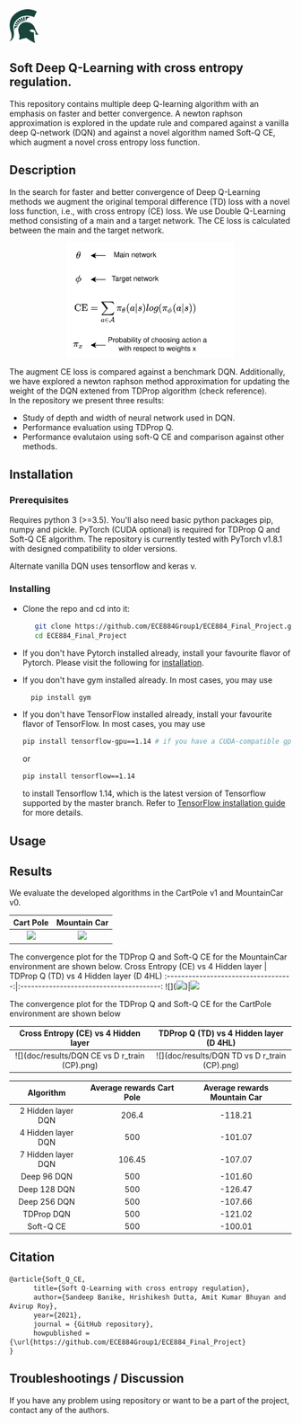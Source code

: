<img height='60px' src='doc/logo/msu.gif'/>

## Soft Deep Q-Learning with cross entropy regulation. 
This repository contains multiple deep Q-learning algorithm with an emphasis on faster and better convergence. A newton raphson approximation is explored in the update rule and compared against a vanilla deep Q-network (DQN) and against a novel algorithm named Soft-Q CE, which augment a novel cross entropy loss function.

## Description
In the search for faster and better convergence of Deep Q-Learning methods we augment the original temporal difference (TD) loss with a novel loss function, i.e., with cross entropy (CE) loss. We use Double Q-Learning method consisting of a main and a target network. The CE loss is calculated between the main and the target network.

<p align="center">
<img src="doc/CE_loss.png" width="300">
</p>

The augment CE loss is compared against a benchmark DQN. Additionally, we have explored a newton raphson method approximation for updating the weight of the DQN extened from TDProp algorithm (check reference).  
In the repository we present three results: 
- Study of depth and width of neural network used in DQN.
- Performance evaluation using TDProp Q.
- Performance evalutaion using soft-Q CE and comparison against other methods.

## Installation

### Prerequisites

Requires python 3 (>=3.5). You'll also need basic python packages pip, numpy and pickle.
PyTorch (CUDA optional) is required for TDProp Q and Soft-Q CE algorithm. The repository is currently tested with PyTorch
v1.8.1 with designed compatibility to older versions.

Alternate vanilla DQN uses tensorflow and keras v.

### Installing

- Clone the repo and cd into it:
    ```bash
       git clone https://github.com/ECE884Group1/ECE884_Final_Project.git
       cd ECE884_Final_Project
    ```
- If you don't have Pytorch installed already, install your favourite flavor of Pytorch. Please visit the following for [installation](https://pytorch.org/get-started).
- If you don't have gym installed already. In most cases, you may use
  ```bash
    pip install gym
    ```
    
- If you don't have TensorFlow installed already, install your favourite flavor of TensorFlow. In most cases, you may use
    ```bash 
    pip install tensorflow-gpu==1.14 # if you have a CUDA-compatible gpu and proper drivers
    ```
    or 
    ```bash
    pip install tensorflow==1.14
    ```
    to install Tensorflow 1.14, which is the latest version of Tensorflow supported by the master branch. Refer to [TensorFlow installation guide](https://www.tensorflow.org/install/)
    for more details. 
    

## Usage 


## Results
We evaluate the developed algorithms in the CartPole v1 and MountainCar v0.

Cart Pole                  |  Mountain Car
:-------------------------:|:-------------------------:
![](doc/MountainCar-v0.gif)|![](doc/CartPole-v1.gif)

[comment]: <p float="center">
[comment]:   <img src="doc/MountainCar-v0.gif" width="300" />
[comment]:   <img src="doc/CartPole-v1.gif" width="300" />
[comment]: </p>

The convergence plot for the TDProp Q and Soft-Q CE for the MountainCar environment are shown below.
Cross Entropy (CE) vs 4 Hidden layer |  TDProp Q (TD) vs 4 Hidden layer (D 4HL)
:-----------------------------------:|:---------------------------------------:
![](<image src = "doc/results/DQN CE vs D r_train (MC).png"></image>)|![](<src = "doc/results/DQN TD vs D r_train (MC).png"/>)

[comment]: <p float="center">
[comment]:  <img src="doc/results/DQN CE vs D r_train (MC).png" width="300" />
[comment]:  <img src="doc/results/DQN TD vs D r_train (MC).png" width="300" />
[comment]: </p>

The convergence plot for the TDProp Q and Soft-Q CE for the CartPole environment are shown below 

Cross Entropy (CE) vs 4 Hidden layer |  TDProp Q (TD) vs 4 Hidden layer (D 4HL)
:-----------------------------------:|:---------------------------------------:
![](doc/results/DQN CE vs D r_train (CP).png)|![](doc/results/DQN TD vs D r_train (CP).png)


[comment]:<p float="center">
[comment]:  <img src="doc/results/DQN CE vs D r_train (CP).png" width="300" />
[comment]:  <img src="doc/results/DQN TD vs D r_train (CP).png" width="300" />
[comment]:</p>

|      Algorithm     | Average rewards Cart Pole | Average rewards Mountain Car |
|:------------------:|:-------------------------:|:----------------------------:|
| 2 Hidden layer DQN |           206.4           |            -118.21           |
| 4 Hidden layer DQN |            500            |            -101.07           |
| 7 Hidden layer DQN |           106.45          |            -107.07           |
|     Deep 96 DQN    |            500            |            -101.60           |
|    Deep 128 DQN    |            500            |            -126.47           |
|    Deep 256 DQN    |            500            |            -107.66           |
|     TDProp DQN     |            500            |            -121.02           |
|      Soft-Q CE     |            500            |            -100.01           |

## Citation

```
@article{Soft_Q_CE,
      title={Soft Q-Learning with cross entropy regulation}, 
      author={Sandeep Banike, Hrishikesh Dutta, Amit Kumar Bhuyan and Avirup Roy},
      year={2021},
      journal = {GitHub repository},
  	  howpublished = {\url{https://github.com/ECE884Group1/ECE884_Final_Project}
}
```

## Troubleshootings / Discussion

If you have any problem using repository or want to be a part of the project, contact any of the authors.
